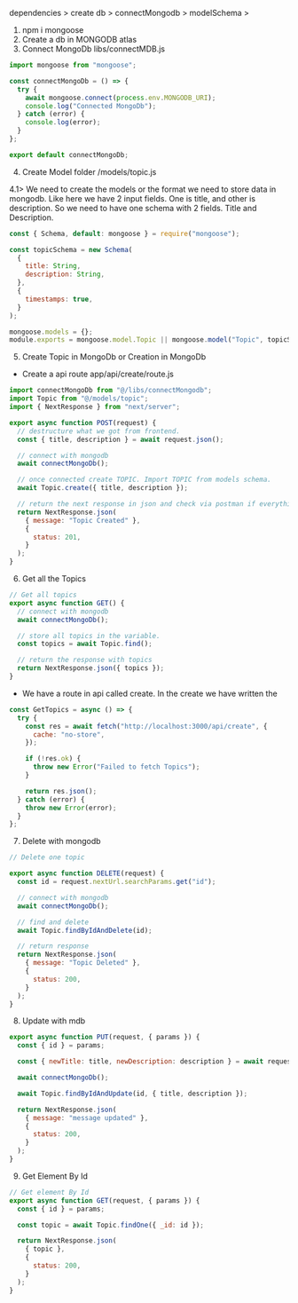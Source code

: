 dependencies > create db > connectMongodb > modelSchema >

1. npm i mongoose
2. Create a db in MONGODB atlas
3. Connect MongoDb
   libs/connectMDB.js

```js
import mongoose from "mongoose";

const connectMongoDb = () => {
  try {
    await mongoose.connect(process.env.MONGODB_URI);
    console.log("Connected MongoDb");
  } catch (error) {
    console.log(error);
  }
};

export default connectMongoDb;
```

4. Create Model folder
   /models/topic.js

4.1> We need to create the models or the format we need to store data in mongodb. Like here we have 2 input fields. One is title, and other is description. So we need to have one schema with 2 fields. Title and Description.

```js
const { Schema, default: mongoose } = require("mongoose");

const topicSchema = new Schema(
  {
    title: String,
    description: String,
  },
  {
    timestamps: true,
  }
);

mongoose.models = {};
module.exports = mongoose.model.Topic || mongoose.model("Topic", topicSchema);
```

5. Create Topic in MongoDb or Creation in MongoDb

- Create a api route
  app/api/create/route.js

<!-- TO CHECK WITH POSTMAN -->

```js
import connectMongoDb from "@/libs/connectMongodb";
import Topic from "@/models/topic";
import { NextResponse } from "next/server";

export async function POST(request) {
  // destructure what we got from frontend.
  const { title, description } = await request.json();

  // connect with mongodb
  await connectMongoDb();

  // once connected create TOPIC. Import TOPIC from models schema.
  await Topic.create({ title, description });

  // return the next response in json and check via postman if everything is working
  return NextResponse.json(
    { message: "Topic Created" },
    {
      status: 201,
    }
  );
}
```

6. Get all the Topics
<!-- TO CHECK WITH POSTMAN -->

```js
// Get all topics
export async function GET() {
  // connect with mongodb
  await connectMongoDb();

  // store all topics in the variable.
  const topics = await Topic.find();

  // return the response with topics
  return NextResponse.json({ topics });
}
```

<!-- From Front End -->

- We have a route in api called create. In the create we have written the

```js
const GetTopics = async () => {
  try {
    const res = await fetch("http://localhost:3000/api/create", {
      cache: "no-store",
    });

    if (!res.ok) {
      throw new Error("Failed to fetch Topics");
    }

    return res.json();
  } catch (error) {
    throw new Error(error);
  }
};
```

7. Delete with mongodb
<!-- TO CHECK WITH POSTMAN -->

```js
// Delete one topic

export async function DELETE(request) {
  const id = request.nextUrl.searchParams.get("id");

  // connect with mongodb
  await connectMongoDb();

  // find and delete
  await Topic.findByIdAndDelete(id);

  // return response
  return NextResponse.json(
    { message: "Topic Deleted" },
    {
      status: 200,
    }
  );
}
```

8. Update with mdb
<!-- TO CHECK WITH POSTMAN -->

```js
export async function PUT(request, { params }) {
  const { id } = params;

  const { newTitle: title, newDescription: description } = await request.json();

  await connectMongoDb();

  await Topic.findByIdAndUpdate(id, { title, description });

  return NextResponse.json(
    { message: "message updated" },
    {
      status: 200,
    }
  );
}
```

9. Get Element By Id
<!-- TO CHECK WITH POSTMAN -->

```js
// Get element By Id
export async function GET(request, { params }) {
  const { id } = params;

  const topic = await Topic.findOne({ _id: id });

  return NextResponse.json(
    { topic },
    {
      status: 200,
    }
  );
}
```
